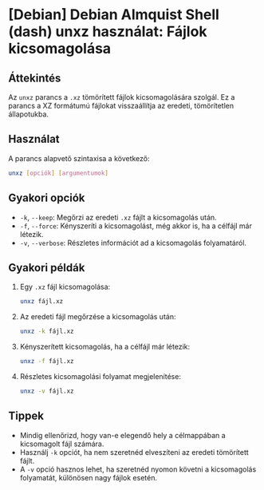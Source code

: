 # [Debian] Debian Almquist Shell (dash) unxz használat: Fájlok kicsomagolása

## Áttekintés
Az `unxz` parancs a `.xz` tömörített fájlok kicsomagolására szolgál. Ez a parancs a XZ formátumú fájlokat visszaállítja az eredeti, tömörítetlen állapotukba.

## Használat
A parancs alapvető szintaxisa a következő:

```bash
unxz [opciók] [argumentumok]
```

## Gyakori opciók
- `-k`, `--keep`: Megőrzi az eredeti `.xz` fájlt a kicsomagolás után.
- `-f`, `--force`: Kényszeríti a kicsomagolást, még akkor is, ha a célfájl már létezik.
- `-v`, `--verbose`: Részletes információt ad a kicsomagolás folyamatáról.

## Gyakori példák
1. Egy `.xz` fájl kicsomagolása:
   ```bash
   unxz fájl.xz
   ```

2. Az eredeti fájl megőrzése a kicsomagolás után:
   ```bash
   unxz -k fájl.xz
   ```

3. Kényszerített kicsomagolás, ha a célfájl már létezik:
   ```bash
   unxz -f fájl.xz
   ```

4. Részletes kicsomagolási folyamat megjelenítése:
   ```bash
   unxz -v fájl.xz
   ```

## Tippek
- Mindig ellenőrizd, hogy van-e elegendő hely a célmappában a kicsomagolt fájl számára.
- Használj `-k` opciót, ha nem szeretnéd elveszíteni az eredeti tömörített fájlt.
- A `-v` opció hasznos lehet, ha szeretnéd nyomon követni a kicsomagolás folyamatát, különösen nagy fájlok esetén.